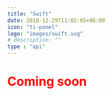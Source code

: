 ```yaml
---
title: "Swift"
date: 2018-12-29T11:02:05+06:00
icon: "ti-panel"
logo: "images/swift.svg"
# description: ""
type : "api"
---
```


<h1 class="text-center" style="color:red">Coming soon</h1>